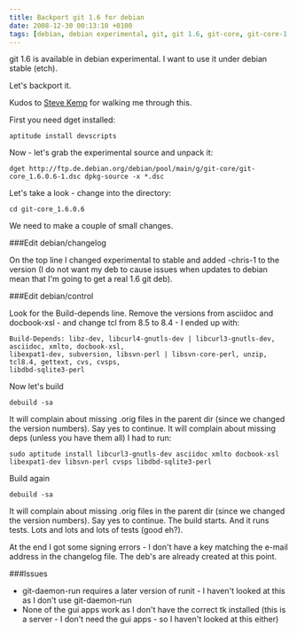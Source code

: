 ```yaml
---
title: Backport git 1.6 for debian
date: 2008-12-30 00:13:10 +0100
tags: [debian, debian experimental, git, git 1.6, git-core, git-core-1.6]
---
```


git 1.6 is available in debian experimental. I want to use it under debian stable (etch).

Let's backport it.

Kudos to [Steve Kemp](http://www.steve.org.uk/) for walking me through this.

First you need dget installed:

    aptitude install devscripts

Now - let's grab the experimental source and unpack it:

    dget http://ftp.de.debian.org/debian/pool/main/g/git-core/git-core_1.6.0.6-1.dsc dpkg-source -x *.dsc

Let's take a look - change into the directory:

    cd git-core_1.6.0.6

We need to make a couple of small changes.

###Edit debian/changelog

On the top line I changed experimental to stable and added -chris-1 to the version (I do not want my deb to cause issues when updates to debian mean that I'm going to get a real 1.6 git deb).

###Edit debian/control

Look for the Build-depends line. Remove the versions from asciidoc and docbook-xsl - and change tcl from 8.5 to 8.4 - I ended up with:

    Build-Depends: libz-dev, libcurl4-gnutls-dev | libcurl3-gnutls-dev, asciidoc, xmlto, docbook-xsl,
    libexpat1-dev, subversion, libsvn-perl | libsvn-core-perl, unzip, tcl8.4, gettext, cvs, cvsps,
    libdbd-sqlite3-perl

Now let's build

    debuild -sa

It will complain about missing .orig files in the parent dir (since we changed the version numbers). Say yes to continue.  It will complain about missing deps (unless you have them all) I had to run:

    sudo aptitude install libcurl3-gnutls-dev asciidoc xmlto docbook-xsl libexpat1-dev libsvn-perl cvsps libdbd-sqlite3-perl

Build again

    debuild -sa

It will complain about missing .orig files in the parent dir (since we changed the version numbers). Say yes to continue. The build starts. And it runs tests. Lots and lots and lots of tests (good eh?).

At the end I got some signing errors - I don't have a key matching the e-mail address in the changelog file. The deb's are already created at this point.

###Issues

*  git-daemon-run requires a later version of runit - I haven't looked at this as I don't use git-daemon-run
*  None of the gui apps work as I don't have the correct tk installed (this is a server - I don't need the gui apps - so I haven't looked at this either)

